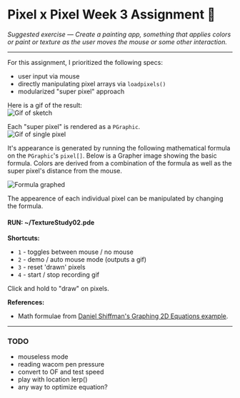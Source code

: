 # Pixel x Pixel Week 3 Assignment :space_invader:

*Suggested exercise — Create a painting app, something that applies colors or paint or texture as the user moves the mouse or some other interaction.*

-------------------

For this assignment, I prioritized the following specs:  
- user input via mouse
- directly manipulating pixel arrays via `loadpixels()`
- modularized "super pixel" approach

Here is a gif of the result:  
![Gif of sketch](http://i.imgur.com/1sa9VkS.gif)  

Each "super pixel" is rendered as a `PGraphic`.  
![Gif of single pixel](http://i.imgur.com/P8oiS8m.gif)  

It's appearance is generated by running the following mathematical formula on the `PGraphic`'s `pixel[]`. Below is a Grapher image showing the basic formula. Colors are derived from a combination of the formula as well as the super pixel's distance from the mouse.

![Formula graphed](http://i.imgur.com/rJe6pXB.gif)

The appearence of each individual pixel can be manipulated by changing the formula.




#### RUN: ~/TextureStudy02.pde
**Shortcuts:**
- `1` - toggles between mouse / no mouse
- `2` - demo / auto mouse mode (outputs a gif)
- `3` - reset 'drawn' pixels
- `4` - start / stop recording gif

Click and hold to "draw" on pixels.


**References:**  
- Math formulae from [Daniel Shiffman's Graphing 2D Equations example](https://processing.org/examples/graphing2dequation.html).


-------------------

### TODO
- mouseless mode
- reading wacom pen pressure
- convert to OF and test speed
- play with location lerp()
- any way to optimize equation?

